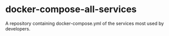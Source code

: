 # docker-compose-all-services
A repository containing docker-compose.yml of the services most used by developers.
